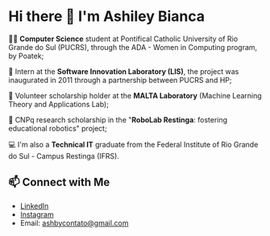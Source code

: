 # Hi there 👋 I'm Ashiley Bianca

👩‍💻 **Computer Science** student at Pontifical Catholic University of Rio Grande do Sul (PUCRS), through the ADA - Women in Computing program, by Poatek;

🌟 Intern at the **Software Innovation Laboratory (LIS)**, the project was inaugurated in 2011 through a partnership between PUCRS and HP;

🔎 Volunteer scholarship holder at the **MALTA Laboratory** (Machine Learning Theory and Applications Lab);

🤖 CNPq research scholarship in the "**RoboLab Restinga**: fostering educational robotics" project;

💻 I'm also a **Technical IT** graduate from the Federal Institute of Rio Grande do Sul - Campus Restinga (IFRS).

## 📫 Connect with Me
- [LinkedIn](https://br.linkedin.com/in/ashiley-bianca)
- [Instagram](https://www.instagram.com/ashileybiancx/)
- Email: ashbycontato@gmail.com

